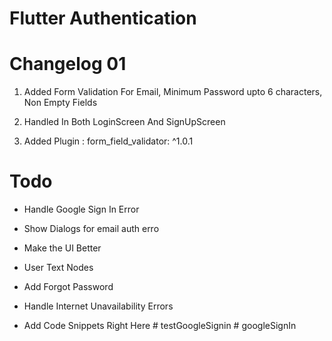 
# Flutter Authentication

# Changelog 01

1. Added Form Validation For Email, Minimum Password upto 6 characters, Non Empty Fields

2. Handled In Both LoginScreen And SignUpScreen

3. Added Plugin : form_field_validator: ^1.0.1

 
# Todo

* Handle Google Sign In Error

* Show Dialogs for email auth erro

* Make the UI Better

* User Text Nodes

* Add Forgot Password

* Handle Internet Unavailability Errors

* Add Code Snippets Right Here
#   t e s t G o o g l e S i g n i n  
 #   g o o g l e S i g n I n  
 